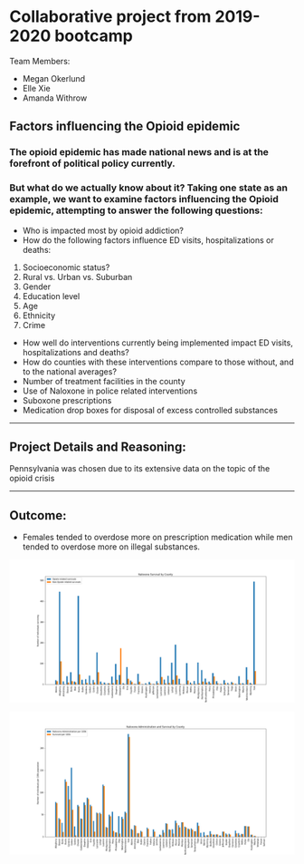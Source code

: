 # Collaborative project from 2019-2020 bootcamp

Team Members:
* Megan Okerlund
* Elle Xie
* Amanda Withrow

## Factors influencing the Opioid epidemic
### The opioid epidemic has made national news and is at the forefront of political policy currently. 
### But what do we actually know about it?  Taking one state as an example, we want to examine factors influencing the Opioid epidemic, attempting to answer the following questions:
* Who is impacted most by opioid addiction? 
* How do the following factors influence ED visits, hospitalizations or deaths:
1. Socioeconomic status?
2. Rural vs. Urban vs. Suburban
3. Gender
4. Education level
5. Age
6. Ethnicity
7. Crime
* How well do interventions currently being implemented impact ED visits, hospitalizations and deaths? 
* How do counties with these interventions compare to those without, and to the national averages?
* Number of treatment facilities in the county
* Use of Naloxone in police related interventions
* Suboxone prescriptions
* Medication drop boxes for disposal of excess controlled substances
***
## Project Details and Reasoning:
Pennsylvania was chosen due to its extensive data on the topic of the opioid crisis

***
## Outcome:
* Females tended to overdose more on prescription medication while men tended to overdose more on illegal substances.

![Opitate and Non Opiate Graph](/opiate_and_nonopiate_bycounty.png)

![Naloxanlone administration and survival by country](/naloxone_and_survival_bycounty.png)
